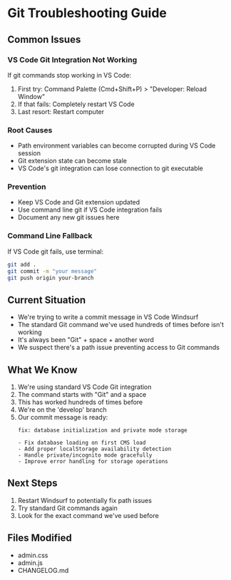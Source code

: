 # Git Troubleshooting Guide

## Common Issues

### VS Code Git Integration Not Working
If git commands stop working in VS Code:
1. First try: Command Palette (Cmd+Shift+P) > "Developer: Reload Window"
2. If that fails: Completely restart VS Code
3. Last resort: Restart computer

### Root Causes
- Path environment variables can become corrupted during VS Code session
- Git extension state can become stale
- VS Code's git integration can lose connection to git executable

### Prevention
- Keep VS Code and Git extension updated
- Use command line git if VS Code integration fails
- Document any new git issues here

### Command Line Fallback
If VS Code git fails, use terminal:
```bash
git add .
git commit -m "your message"
git push origin your-branch
```

## Current Situation
- We're trying to write a commit message in VS Code Windsurf
- The standard Git command we've used hundreds of times before isn't working
- It's always been "Git" + space + another word
- We suspect there's a path issue preventing access to Git commands

## What We Know
1. We're using standard VS Code Git integration
2. The command starts with "Git" and a space
3. This has worked hundreds of times before
4. We're on the 'develop' branch
5. Our commit message is ready:
   ```
   fix: database initialization and private mode storage

   - Fix database loading on first CMS load
   - Add proper localStorage availability detection
   - Handle private/incognito mode gracefully
   - Improve error handling for storage operations
   ```

## Next Steps
1. Restart Windsurf to potentially fix path issues
2. Try standard Git commands again
3. Look for the exact command we've used before

## Files Modified
- admin.css
- admin.js
- CHANGELOG.md
